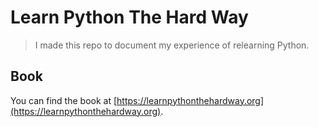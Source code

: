 # Learn Python The Hard Way

> I made this repo to document my experience of relearning Python.

## Book
You can find the book at [https://learnpythonthehardway.org](https://learnpythonthehardway.org).

